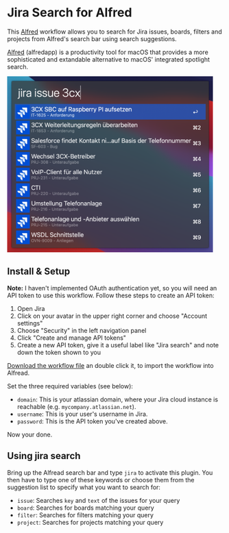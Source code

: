 # Jira Search for Alfred
This [Alfred](https://www.alfredapp.com/) workflow allows you to search for Jira issues, boards, filters and projects from Alfred's search bar using search suggestions.

[Alfred](https://www.alfredapp.com/) (alfredapp) is a productivity tool for macOS that provides a more sophisticated and extandable alternative to macOS' integrated spotlight search.

<img src="https://raw.githubusercontent.com/svenwiegand/alfred-jira-search/master/res/screenshot.png" alt="Screenshot" width="480"/>

## Install & Setup
**Note:** I haven't implemented OAuth authentication yet, so you will need an API token to use this workflow. Follow these steps to create an API token:

1. Open Jira
2. Click on your avatar in the upper right corner and choose "Account settings"
3. Choose "Security" in the left navigation panel
4. Click "Create and manage API tokens"
5. Create a new API token, give it a useful label like "Jira search" and note down the token shown to you

[Download the workflow file](http://www.packal.org/workflow/jira-search) an double click it, to import the workflow into Alfread.

Set the three required variables (see below):

- `domain`: This is your atlassian domain, where your Jira cloud instance is reachable (e.g. `mycompany.atlassian.net`).
- `username`: This is your user's username in Jira.
- `password`: This is the API token you've created above.

Now your done.

## Using jira search
Bring up the Alfread search bar and type `jira` to activate this plugin. You then have to type one of these keywords or choose them from the suggestion list to specify what you want to search for:

- `issue`: Searches `key` and `text` of the issues for your query
- `board`: Searches for boards matching your query
- `filter`: Searches for filters matching your query
- `project`: Searches for projects matching your query
